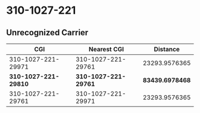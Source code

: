 # 310-1027-221
## Unrecognized Carrier


| CGI | Nearest CGI | Distance |
|-----|-------------|----------|
| 310-1027-221-29971 | 310-1027-221-29761 | 23293.9576365 |
| **310-1027-221-29810** | **310-1027-221-29761** | **83439.6978468** |
| 310-1027-221-29761 | 310-1027-221-29971 | 23293.9576365 |
